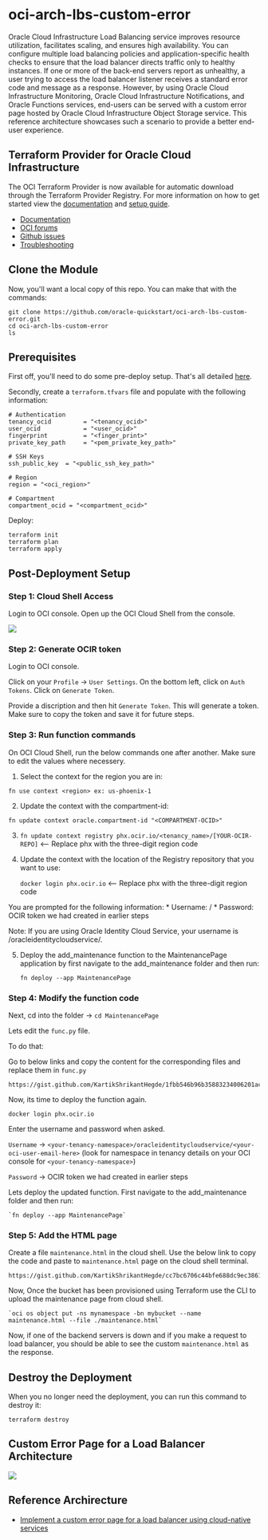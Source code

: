 # oci-arch-lbs-custom-error

Oracle Cloud Infrastructure Load Balancing service improves resource utilization, facilitates scaling, and ensures high availability. You can configure multiple load balancing policies and application-specific health checks to ensure that the load balancer directs traffic only to healthy instances. If one or more of the back-end servers report as unhealthy, a user trying to access the load balancer listener receives a standard error code and message as a response. However, by using Oracle Cloud Infrastructure Monitoring, Oracle Cloud Infrastructure Notifications, and Oracle Functions services, end-users can be served with a custom error page hosted by Oracle Cloud Infrastructure Object Storage service. This reference architecture showcases such a scenario to provide a better end-user experience.

## Terraform Provider for Oracle Cloud Infrastructure
The OCI Terraform Provider is now available for automatic download through the Terraform Provider Registry. 
For more information on how to get started view the [documentation](https://www.terraform.io/docs/providers/oci/index.html) 
and [setup guide](https://www.terraform.io/docs/providers/oci/guides/version-3-upgrade.html).

* [Documentation](https://www.terraform.io/docs/providers/oci/index.html)
* [OCI forums](https://cloudcustomerconnect.oracle.com/resources/9c8fa8f96f/summary)
* [Github issues](https://github.com/terraform-providers/terraform-provider-oci/issues)
* [Troubleshooting](https://www.terraform.io/docs/providers/oci/guides/guides/troubleshooting.html)

## Clone the Module
Now, you'll want a local copy of this repo. You can make that with the commands:

    git clone https://github.com/oracle-quickstart/oci-arch-lbs-custom-error.git
    cd oci-arch-lbs-custom-error
    ls

## Prerequisites
First off, you'll need to do some pre-deploy setup.  That's all detailed [here](https://github.com/cloud-partners/oci-prerequisites).

Secondly, create a `terraform.tfvars` file and populate with the following information:

```
# Authentication
tenancy_ocid         = "<tenancy_ocid>"
user_ocid            = "<user_ocid>"
fingerprint          = "<finger_print>"
private_key_path     = "<pem_private_key_path>"

# SSH Keys
ssh_public_key  = "<public_ssh_key_path>"

# Region
region = "<oci_region>"

# Compartment
compartment_ocid = "<compartment_ocid>"

````

Deploy:

    terraform init
    terraform plan
    terraform apply

## Post-Deployment Setup

### Step 1: Cloud Shell Access

Login to OCI console. Open up the OCI Cloud Shell from the console.

![](./images/1.png)


### Step 2: Generate OCIR token

Login to OCI console.

Click on your `Profile` -> `User Settings`. On the bottom left, click on `Auth Tokens`. Click on `Generate Token`.

Provide a discription and then hit `Generate Token`. This will generate a token. Make sure to copy the token and save it for future steps.

### Step 3: Run function commands

On OCI Cloud Shell, run the below commands one after another. Make sure to edit the values where necessery.

1. Select the context for the region you are in:

`fn use context <region> ex: us-phoenix-1`

2. Update the context with the compartment-id:

`fn update context oracle.compartment-id "<COMPARTMENT-OCID>"`

3. `fn update context registry phx.ocir.io/<tenancy_name>/[YOUR-OCIR-REPO]` <-- Replace phx with the three-digit region code

4.	Update the context with the location of the Registry repository that you want to use:
    
    `docker login phx.ocir.io` <-- Replace phx with the three-digit region code
			
You are prompted for the following information:
    * Username: <tenancyname>/<username>
    * Password: OCIR token we had created in earlier steps

Note: If you are using Oracle Identity Cloud Service, your username is <tenancyname>/oracleidentitycloudservice/<username>.

5.	Deploy the add_maintenance function to the MaintenancePage application by first navigate to the add_maintenance folder and then run:

    `fn deploy --app MaintenancePage`

### Step 4: Modify the function code

Next, cd into the folder -> `cd MaintenancePage`

Lets edit the `func.py` file. 

To do that: 

Go to below links and copy the content for the corresponding files and replace them in `func.py`

````
https://gist.github.com/KartikShrikantHegde/1fbb546b96b35883234006201ac267be
````

Now, its time to deploy the function again.

`docker login phx.ocir.io`

Enter the username and password when asked.

`Username` -> `<your-tenancy-namespace>/oracleidentitycloudservice/<your-oci-user-email-here>` (look for namespace in tenancy details on your OCI console for `<your-tenancy-namespace>`)

`Password` -> OCIR token we had created in earlier steps

Lets deploy the updated function. First navigate to the add_maintenance folder and then run:

    `fn deploy --app MaintenancePage`

### Step 5: Add the HTML page

Create a file `maintenance.html` in the cloud shell. Use the below link to copy the code and paste to `maintenance.html` page on the cloud shell terminal.

````
https://gist.github.com/KartikShrikantHegde/cc7bc6706c44bfe688dc9ec386115165
````

Now, Once the bucket has been provisioned using Terraform use the CLI to upload the maintenance page from cloud shell.

    `oci os object put -ns mynamespace -bn mybucket --name maintenance.html --file ./maintenance.html`

Now, if one of the backend servers is down and if you make a request to load balancer, you should be able to see the custom `maintenance.html` as the response.

## Destroy the Deployment
When you no longer need the deployment, you can run this command to destroy it:

    terraform destroy

## Custom Error Page for a Load Balancer Architecture

![](./images/lbaas-maintenance-page.png)


## Reference Archirecture

- [Implement a custom error page for a load balancer using cloud-native services](https://docs.oracle.com/en/solutions/implement-lbaas-error-page/)
